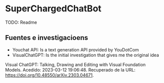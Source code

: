 # SuperChargedChatBot

TODO: Readme

## Fuentes e investigacioens
- Youchat API: Is a text generation API provided by YouDotCom
- VisualChatGPT: Is the initial investigation that gives me the original idea

Visual ChatGPT: Talking, Drawing and Editing with Visual Foundation Models. Acedido: 2023-03-12 19:06:48. Recuperado de la URL: https://doi.org/10.48550/arXiv.2303.04671.
